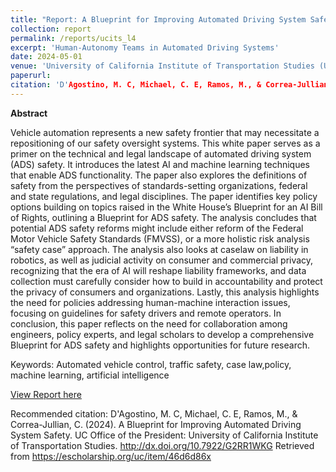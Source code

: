 ```yaml
---
title: "Report: A Blueprint for Improving Automated Driving System Safety"
collection: report
permalink: /reports/ucits_l4
excerpt: 'Human-Autonomy Teams in Automated Driving Systems'
date: 2024-05-01
venue: 'University of California Institute of Transportation Studies (UC-ITS)'
paperurl: 
citation: 'D'Agostino, M. C, Michael, C. E, Ramos, M., & Correa-Jullian, C. (2024). A Blueprint for Improving Automated Driving System Safety. UC Office of the President: University of California Institute of Transportation Studies. http://dx.doi.org/10.7922/G2RR1WKG Retrieved from https://escholarship.org/uc/item/46d6d86x'
---
```

**Abstract**

Vehicle automation represents a new safety frontier that may necessitate a repositioning of our safety oversight systems. This white paper serves as a primer on the technical and legal landscape of automated driving system (ADS) safety. It introduces the latest AI and machine learning techniques that enable ADS functionality. The paper also explores the definitions of safety from the perspectives of standards-setting organizations, federal and state regulations, and legal disciplines. The paper identifies key policy options building on topics raised in the White House’s Blueprint for an AI Bill of Rights, outlining a Blueprint for ADS safety. The analysis concludes that potential ADS safety reforms might include either reform of the Federal Motor Vehicle Safety Standards (FMVSS), or a more holistic risk analysis “safety case” approach. The analysis also looks at caselaw on liability in robotics, as well as judicial activity on consumer and commercial privacy, recognizing that the era of AI will reshape liability frameworks, and data collection must carefully consider how to build in accountability and protect the privacy of consumers and organizations. Lastly, this analysis highlights the need for policies addressing human-machine interaction issues, focusing on guidelines for safety drivers and remote operators. In conclusion, this paper reflects on the need for collaboration among engineers, policy experts, and legal scholars to develop a comprehensive Blueprint for ADS safety and highlights opportunities for future research.

Keywords: Automated vehicle control, traffic safety, case law,policy, machine learning, artificial intelligence

[View Report here](https://escholarship.org/uc/item/46d6d86x)

Recommended citation: D'Agostino, M. C, Michael, C. E, Ramos, M., & Correa-Jullian, C. (2024). A Blueprint for Improving Automated Driving System Safety. UC Office of the President: University of California Institute of Transportation Studies. http://dx.doi.org/10.7922/G2RR1WKG Retrieved from https://escholarship.org/uc/item/46d6d86x
